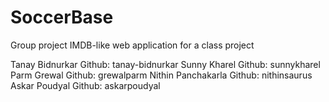 # SoccerBase
Group project IMDB-like web application for a class project


Tanay Bidnurkar               Github: tanay-bidnurkar
Sunny Kharel                  Github: sunnykharel
Parm Grewal                   Github: grewalparm
Nithin Panchakarla            Github: nithinsaurus
Askar Poudyal                 Github: askarpoudyal


